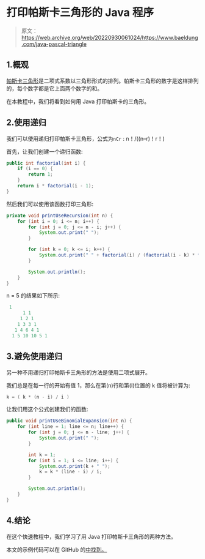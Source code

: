 # 打印帕斯卡三角形的 Java 程序

> 原文：<https://web.archive.org/web/20220930061024/https://www.baeldung.com/java-pascal-triangle>

## 1.概观

[帕斯卡三角形](https://web.archive.org/web/20221218181728/https://en.wikipedia.org/wiki/Pascal%27s_triangle)是二项式系数以三角形形式的排列。帕斯卡三角形的数字是这样排列的，每个数字都是它上面两个数字的和。

在本教程中，我们将看到如何用 Java 打印帕斯卡的三角形。

## 2.使用递归

我们可以使用递归打印帕斯卡三角形，公式为`nCr` : n！/((n–r)！r！)

首先，让我们创建一个递归函数:

```java
public int factorial(int i) {
    if (i == 0) {
        return 1;
    }
    return i * factorial(i - 1);
}
```

然后我们可以使用该函数打印三角形:

```java
private void printUseRecursion(int n) {
    for (int i = 0; i <= n; i++) {
        for (int j = 0; j <= n - i; j++) {
            System.out.print(" ");
        }

        for (int k = 0; k <= i; k++) {
            System.out.print(" " + factorial(i) / (factorial(i - k) * factorial(k)));
        }

        System.out.println();
    }
}
```

n = 5 的结果如下所示:

```java
 1
      1 1
     1 2 1
    1 3 3 1
   1 4 6 4 1
  1 5 10 10 5 1
```

## 3.避免使用递归

另一种不用递归打印帕斯卡三角形的方法是使用二项式展开。

我们总是在每一行的开始有值 1，那么在第(n)行和第(I)位置的 k 值将被计算为:

```java
k = ( k * (n - i) / i ) 
```

让我们用这个公式创建我们的函数:

```java
public void printUseBinomialExpansion(int n) {
    for (int line = 1; line <= n; line++) {
        for (int j = 0; j <= n - line; j++) {
            System.out.print(" ");
        }

        int k = 1;
        for (int i = 1; i <= line; i++) {
            System.out.print(k + " ");
            k = k * (line - i) / i;
        }

        System.out.println();
    }
}
```

## 4.结论

在这个快速教程中，我们学习了用 Java 打印帕斯卡三角形的两种方法。

本文的示例代码可以在 GitHub 的[中找到。](https://web.archive.org/web/20221218181728/https://github.com/eugenp/tutorials/tree/master/core-java-modules/core-java-lang-math-3)